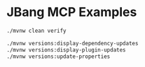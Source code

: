 # JBang MCP Examples

```bash
./mvnw clean verify

./mvnw versions:display-dependency-updates
./mvnw versions:display-plugin-updates
./mvnw versions:update-properties
```